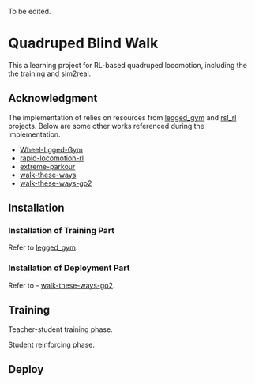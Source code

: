 To be edited.

# Quadruped Blind Walk
This a learning project for RL-based  quadruped locomotion, including the the training and sim2real.

## Acknowledgment

The implementation of relies on resources from [legged_gym](https://github.com/leggedrobotics/legged_gym) and [rsl_rl](https://github.com/leggedrobotics/rsl_rl) projects. Below are some other works referenced during the implementation.

- [Wheel-Lgged-Gym](https://github.com/clearlab-sustech/Wheel-Legged-Gym)
- [rapid-locomotion-rl](https://github.com/Improbable-AI/rapid-locomotion-rl)
- [extreme-parkour](https://github.com/chengxuxin/extreme-parkour)
- [walk-these-ways](https://github.com/Improbable-AI/walk-these-ways)
- [walk-these-ways-go2](https://github.com/Teddy-Liao/walk-these-ways-go2)

## Installation
### Installation of Training Part
Refer to [legged_gym](https://github.com/leggedrobotics/legged_gym).
### Installation of Deployment Part
Refer to - [walk-these-ways-go2](https://github.com/Teddy-Liao/walk-these-ways-go2).

## Training 
Teacher-student training phase.

Student reinforcing phase.

## Deploy

